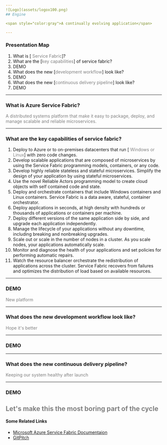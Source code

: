 ```yaml
---
![Logo](assets/logox100.png)
## Engine

<span style="color:gray">A continually evolving application</span>

---
```


### Presentation Map

<ol>
<li class="fragment" data-fragment-index="1">What is [<span style="color:gray"> Service Fabric</span>]?</li>
<li class="fragment" data-fragment-index="2">What are the [<span style="color:gray">key capabilities</span>] of service fabric?</li>
<li class="fragment" data-fragment-index="3">DEMO</li>
<li class="fragment" data-fragment-index="4">What does the new [<span style="color:gray">development workflow</span>] look like?</li>
<li class="fragment" data-fragment-index="5">DEMO</li>
<li class="fragment" data-fragment-index="6">What does the new [<span style="color:gray">continuous delivery pipeline</span>] look like?</li>
<li class="fragment" data-fragment-index="7">DEMO</li>
</ol>

---
### What is Azure Service Fabric?

<span style="color:gray">A distributed systems platform that make it easy to package, deploy, and manage scalable and reliable microservices.</span>

---
### What are the key capabilities of service fabric?

<ol>
<li class="fragment" data-fragment-index="1">Deploy to Azure or to on-premises datacenters that run [<span style="color:gray"> Windows or Linux</span>] with zero code changes.</li>
<li class="fragment" data-fragment-index="2">Develop scalable applications that are composed of microservices by using the Service Fabric programming models, containers, or any code.</li>
<li class="fragment" data-fragment-index="3">Develop highly reliable stateless and stateful microservices. Simplify the design of your application by using stateful microservices.</li>
<li class="fragment" data-fragment-index="4">Use the novel Reliable Actors programming model to create cloud objects with self contained code and state.</li>
<li class="fragment" data-fragment-index="5">Deploy and orchestrate containers that include Windows containers and Linux containers. Service Fabric is a data aware, stateful, container orchestrator.</li>
<li class="fragment" data-fragment-index="6">Deploy applications in seconds, at high density with hundreds or thousands of applications or containers per machine.</li>
<li class="fragment" data-fragment-index="7">Deploy different versions of the same application side by side, and upgrade each application independently.</li>
<li class="fragment" data-fragment-index="8">Manage the lifecycle of your applications without any downtime, including breaking and nonbreaking upgrades.</li>
<li class="fragment" data-fragment-index="9">Scale out or scale in the number of nodes in a cluster. As you scale nodes, your applications automatically scale.</li>
<li class="fragment" data-fragment-index="10">Monitor and diagnose the health of your applications and set policies for performing automatic repairs.</li>
<li class="fragment" data-fragment-index="11">Watch the resource balancer orchestrate the redistribution of applications across the cluster. Service Fabric recovers from failures and optimizes the distribution of load based on available resources.</li>
</ol>

---

### DEMO

<span style="color:gray">New platform</span>

---

### What does the new development workflow look like?

<span style="color:gray">Hope it's better</span>

---

### DEMO

---

### What does the new continuous delivery pipeline?

<span style="color:gray">Keeping our system healthy after launch</span>

---

### DEMO

<span style="color:gray">Let's make this the most boring part of the cycle</span>
---

#### Some Related Links

- [Microsoft Azure Service Fabric Documentaion](https://docs.microsoft.com/en-us/azure/service-fabric/)
- [GitPitch](https://gitpitch.com)
